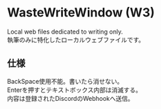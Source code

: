 # WasteWriteWindow (W3)  
Local web files dedicated to writing only.  
執筆のみに特化したローカルウェブファイルです。  

## 仕様  
BackSpace使用不能。書いたら消せない。  
Enterを押すとテキストボックス内部は消滅する。  
内容は登録されたDiscordのWebhookへ送信。  
